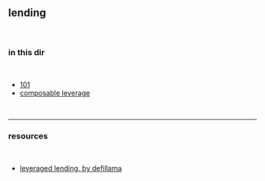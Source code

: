 ## lending

<br>

### in this dir

<br>

* [101](101.md)
* [composable leverage](composable.md)

<br>

---

### resources

<br>

* [leveraged lending, by defillama](https://defillama.com/yields/loop)
